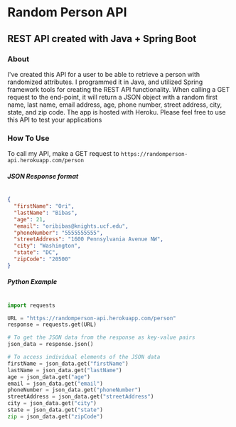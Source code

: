 # Random Person API
## REST API created with Java + Spring Boot

### About

I've created this API for a user to be able to retrieve a person with randomized attributes. I programmed it in Java, and utilized Spring framework tools for creating the REST API functionality. When calling a GET request to the end-point, it will return a JSON object with a random first name, last name, email address, age, phone number, street address, city, state, and zip code. The app is hosted with Heroku. Please feel free to use this API to test your applications

### How To Use

To call my API, make a GET request to ```https://randomperson-api.herokuapp.com/person```

##### JSON Response format

```json

{
  "firstName": "Ori",
  "lastName": "Bibas",
  "age": 21,
  "email": "oribibas@knights.ucf.edu",
  "phoneNumber": "5555555555",
  "streetAddress": "1600 Pennsylvania Avenue NW",
  "city": "Washington",
  "state": "DC",
  "zipCode": "20500"
}

```

##### Python Example

```python

import requests

URL = "https://randomperson-api.herokuapp.com/person"
response = requests.get(URL)

# To get the JSON data from the response as key-value pairs
json_data = response.json()

# To access individual elements of the JSON data
firstName = json_data.get("firstName")
lastName = json_data.get("lastName")
age = json_data.get("age")
email = json_data.get("email")
phoneNumber = json_data.get("phoneNumber")
streetAddress = json_data.get("streetAddress")
city = json_data.get("city")
state = json_data.get("state")
zip = json_data.get("zipCode")

```
